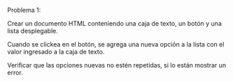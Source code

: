 Problema 1:

Crear un documento HTML conteniendo una caja de texto, un botón y una lista desplegable.

Cuando  se clickea en el botón, se agrega una nueva opción a la lista con el valor ingresado a la caja de texto.

Verificar que las opciones nuevas no estén repetidas, si lo están mostrar un error.